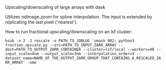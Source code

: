 Upscaling/downscaling of large arrays with dask 

Utilizes ndimage.zoom for spline interpolation. The input is extended by replicating the last pixel ('nearest').

How to run fractional upscaling/downscaling on an lsf cluster:

`bsub -n 2 -J rescale -o PATH_TO_JOBLOG 'umask 002; python3 fraction_upscale.py --src=PATH_TO_INPUT_ZARR_ARRAY --dest=PATH_TO_OUTPUT_ZARR_CONTAINER --cluster=lsf/local --workers=40 --input_scale=4nm --output_scale=3nm --interpolation_order=3 --dataset_name=NAME_OF_THE_OUTPUT_ZARR_GROUP_THAT_CONTAINS_A_RESCALED_ZARR_ARRAY' -ome`

